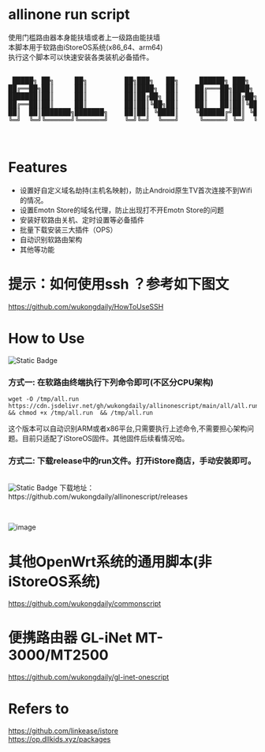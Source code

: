 # allinone run script<br>
使用门槛路由器本身能扶墙或者上一级路由能扶墙<br>
本脚本用于软路由iStoreOS系统(x86_64、arm64)<br>
执行这个脚本可以快速安装各类装机必备插件。<br>


<pre>

 █████╗ ██╗     ██╗         ██╗███╗   ██╗     ██████╗ ███╗   ██╗███████╗    ██╗  ██╗ █████╗  ██████╗ 
██╔══██╗██║     ██║         ██║████╗  ██║    ██╔═══██╗████╗  ██║██╔════╝    ╚██╗██╔╝██╔══██╗██╔════╝ 
███████║██║     ██║         ██║██╔██╗ ██║    ██║   ██║██╔██╗ ██║█████╗       ╚███╔╝ ╚█████╔╝███████╗ 
██╔══██║██║     ██║         ██║██║╚██╗██║    ██║   ██║██║╚██╗██║██╔══╝       ██╔██╗ ██╔══██╗██╔═══██╗
██║  ██║███████╗███████╗    ██║██║ ╚████║    ╚██████╔╝██║ ╚████║███████╗    ██╔╝ ██╗╚█████╔╝╚██████╔╝
╚═╝  ╚═╝╚══════╝╚══════╝    ╚═╝╚═╝  ╚═══╝     ╚═════╝ ╚═╝  ╚═══╝╚══════╝    ╚═╝  ╚═╝ ╚════╝  ╚═════╝ 
                                                                                                     
 </pre>                                                      
                                                       
# Features<br>
* 设置好自定义域名劫持(主机名映射)，防止Android原生TV首次连接不到Wifi的情况。<br>
* 设置Emotn Store的域名代理，防止出现打不开Emotn Store的问题<br>
* 安装好软路由关机、定时设置等必备插件<br>
* 批量下载安装三大插件（OPS）<br>
* 自动识别软路由架构
* 其他等功能

# 提示：如何使用ssh ？参考如下图文
https://github.com/wukongdaily/HowToUseSSH

# How to Use
 ![Static Badge](https://img.shields.io/badge/all%20in%20one%20script-8A2BE2?logo=black&logoColor=black&label=%E7%BB%88%E7%AB%AF)
<p>
 <h3> 方式一:   在软路由终端执行下列命令即可(不区分CPU架构)</h3>
</p>
<p>

```
wget -O /tmp/all.run https://cdn.jsdelivr.net/gh/wukongdaily/allinonescript/main/all/all.run && chmod +x /tmp/all.run  && /tmp/all.run

```

</p>

<p>
 这个版本可以自动识别ARM或者x86平台,只需要执行上述命令,不需要担心架构问题。目前只适配了iStoreOS固件。其他固件后续看情况哈。
</p>


 <h3>方式二:   下载release中的run文件。打开iStore商店，手动安装即可。</h3><br>
 <img alt="Static Badge" src="https://img.shields.io/badge/xxx.run-FF4500?logo=black&logoColor=black&label=iStore%E5%95%86%E5%BA%97%E7%A6%BB%E7%BA%BF%E5%AE%89%E8%A3%85%E5%8C%85"> 
 下载地址：https://github.com/wukongdaily/allinonescript/releases <br>
 
</p>
<br>

![image](https://github.com/wukongdaily/allinonescript/assets/143675923/885169e1-68b6-4edf-8ece-ca6881d22faf)
<br>





# 其他OpenWrt系统的通用脚本(非iStoreOS系统)
https://github.com/wukongdaily/commonscript<br>

# 便携路由器 GL-iNet MT-3000/MT2500
https://github.com/wukongdaily/gl-inet-onescript

# Refers to
https://github.com/linkease/istore<br>
https://op.dllkids.xyz/packages<br>



